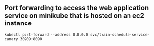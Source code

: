 ## Port forwarding to access the web application service on minikube that is hosted on an ec2 instance

```
kubectl port-forward --address 0.0.0.0 svc/train-schedule-service-canary 30209:8090
```
